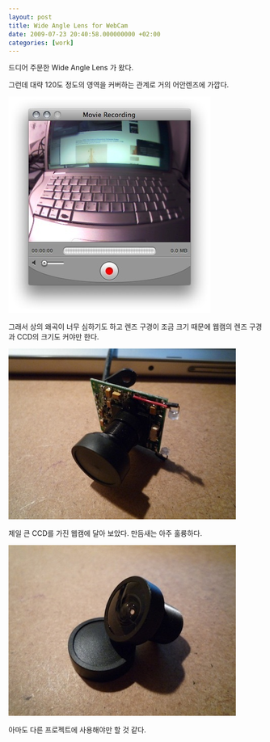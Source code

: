 ```yaml
---
layout: post
title: Wide Angle Lens for WebCam
date: 2009-07-23 20:40:58.000000000 +02:00
categories: [work]
---
```

드디어 주문한 Wide Angle Lens 가 왔다.

그런데 대략 120도 정도의 영역을 커버하는 관계로 거의 어안렌즈에 가깝다.

![/assets/images/Picture-1.jpg](/assets/images/Picture-1.jpg)

그래서 상의 왜곡이 너무 심하기도 하고 렌즈 구경이 조금 크기 때문에 웹캠의 렌즈 구경과 CCD의 크기도 커야만 한다.

![/assets/images/P10109711.jpg](/assets/images/P10109711.jpg)

제일 큰 CCD를 가진 웹캠에 달아 보았다. 만듬새는 아주 훌륭하다.

![/assets/images/P10109661.jpg](/assets/images/P10109661.jpg)

아마도 다른 프로젝트에 사용해야만 할 것 같다.


